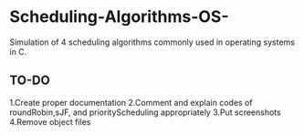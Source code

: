# Scheduling-Algorithms-OS-
Simulation of 4 scheduling algorithms commonly used in operating systems in C.
## TO-DO
1.Create proper documentation
2.Comment and explain codes of roundRobin,sJF, and priorityScheduling appropriately
3.Put screenshots
4.Remove object files
